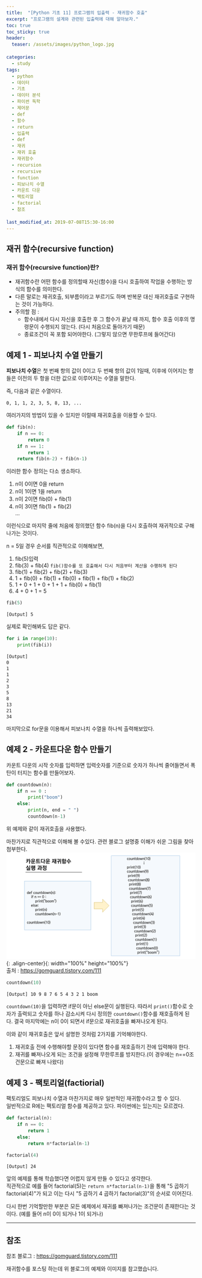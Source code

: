```yaml
---
title:  "[Python 기초 11] 프로그램의 입출력 - 재귀함수 호출"
excerpt: "프로그램의 설계와 관련된 입출력에 대해 알아보자."
toc: true
toc_sticky: true
header:
  teaser: /assets/images/python_logo.jpg

categories:
  - study
tags:
  - python
  - 데이터
  - 기초
  - 데이터 분석
  - 파이썬 독학
  - 제어문
  - def
  - 함수
  - return
  - 입출력
  - def
  - 재귀
  - 재귀 호출
  - 재귀함수
  - recursion
  - recursive
  - function
  - 피보나치 수열
  - 카운트 다운
  - 팩토리얼
  - factorial
  - 참조

last_modified_at: 2019-07-08T15:30-16:00
---
```



## 재귀 함수(recursive function)  

### 재귀 함수(recursive function)란?  

- 재귀함수란 어떤 함수를 정의할때 자신(함수)을 다시 호출하여 작업을 수행하는 방식의 함수를 의미한다.  
- 다른 말로는 재귀호출, 되부름이라고 부르기도 하며 반복문 대신 재귀호출로 구현하는 것이 가능하다.  
- 주의할 점 :  
  - 함수내에서 다시 자신을 호출한 후 그 함수가 끝날 때 까지, 함수 호출 이후의 명령문이 수행되지 않는다. (다시 처음으로 돌아가기 때문)  
  - 종료조건이 꼭 포함 되어야한다. (그렇지 않으면 무한루프에 들어간다)  


## 예제 1 - 피보나치 수열 만들기  

**피보나치 수열**은 첫 번째 항의 값이 0이고 두 번째 항의 값이 1일때, 이후에 이어지는 항들은 이전의 두 항을 더한 값으로 이루어지는 수열을 말한다.  


즉, 다음과 같은 수열이다.  
```
0, 1, 1, 2, 3, 5, 8, 13, ...
```

여러가지의 방법이 있을 수 있지만 이럴때 재귀호출을 이용할 수 있다.  

```python
def fib(n):
    if n == 0: 
        return 0
    if n == 1:
        return 1
    return fib(n-2) + fib(n-1)
```
이러한 함수 정의는 다소 생소하다.  

1. n이 0이면 0을 return  
2. n이 1이면 1을 return  
3. n이 2이면 fib(0) + fib(1)  
4. n이 3이면 fib(1) + fib(2)  
...

이런식으로 마지막 줄에 처음에 정의했던 함수 fib(n)을 다시 호출하여 재귀적으로 구해나가는 것이다.  

n = 5일 경우 순서를 직관적으로 이해해보면,  
1. fib(5)입력  
2. fib(3) + fib(4)    `fib()함수를 또 호출해서 다시 처음부터 계산을 수행하게 된다`
3. fib(1) + fib(2) + fib(2) + fib(3)
4. 1 + fib(0) + fib(1) + fib(0) + fib(1) + fib(1) + fib(2)
5. 1 + 0 + 1 + 0 + 1 + 1 + fib(0) + fib(1)
6. 4 + 0 + 1 = 5

```python
fib(5)
```
    [Output] 5

실제로 확인해봐도 답은 같다.  

```python
for i in range(10):
    print(fib(i))
```
    [Output]
    0
    1
    1
    2
    3
    5
    8
    13
    21
    34
    
마지막으로 for문을 이용해서 피보나치 수열을 하나씩 출력해보았다.  
    

## 예제 2 - 카운트다운 함수 만들기  

카운트 다운의 시작 숫자를 입력하면 입력숫자를 기준으로 숫자가 하나씩 줄어들면서 폭탄이 터지는 함수를 만들어보자.  

```python
def countdown(n):
    if n == 0 :
        print("boom")
    else:
        print(n, end = " ")
        countdown(n-1)
```
위 예제와 같이 재귀호출을 사용했다.  

마찬가지로 직관적으로 이해해 볼 수있다. 관련 블로그 설명중 이해가 쉬운 그림을 찾아 첨부한다.  
![png](/assets/images/recursion.png "새파일txt이미지"){: .align-center}{: width="100%" height="100%"}  
출처 : https://gomguard.tistory.com/111  


```python
countdown(10)
```
    [Output] 10 9 8 7 6 5 4 3 2 1 boom
    
`countdown(10)`을 입력하면 if문이 아닌 else문이 실행된다. 따라서 `print()`함수로 숫자가 출력되고 숫자를 하나 감소시켜 다시 정의한 `countdown()`함수를 재호출하게 된다.  결국 마지막에는 n이 0이 되면서 if문으로 재귀호출을 빠져나오게 된다.  


이와 같이 재귀호출은 앞서 설명한 것처럼 2가지를 기억해야한다.  
1. 재귀호출 전에 수행해야할 문장이 있다면 함수를 재호출하기 전에 입력해야 한다.  
2. 재귀를 빠져나오게 되는 조건을 설정해 무한루프를 방지한다.(이 경우에는 n==0조건문으로 빠져 나왔다)  


## 예제 3 - 팩토리얼(factiorial)  

팩토리얼도 피보나치 수열과 마찬가지로 매우 일반적인 재귀함수라고 할 수 있다.  
일반적으로 R에는 팩토리얼 함수를 제공하고 있다. 파이썬에는 있는지는 모르겠다.  

```python
def factorial(n):
    if n == 0:
        return 1
    else:
        return n*factorial(n-1)
```
```python
factorial(4)
```
    [Output] 24
    
앞의 예제를 통해 학습했다면 어렵지 않게 만들 수 있다고 생각한다.  
직관적으로 예를 들어 factorial(5)는 `return n*factorial(n-1)`을 통해 "5 곱하기 factorial(4)"가 되고 이는 다시 "5 곱하기 4 곱하기 factorial(3)"의 순서로 이어진다.  

다시 한번 기억할만한 부분은 모든 예제에서 재귀를 빠져나가는 조건문이 존재한다는 것이다. (예를 들어 n이 0이 되거나 1이 되거나)  

---


## 참조  

참조 블로그 : https://gomguard.tistory.com/111  


재귀함수를 포스팅 하는데 위 블로그의 예제와 이미지를 참고했습니다.  








